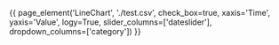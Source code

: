{{ page_element('LineChart',
                './test.csv',
                check_box=true,
                xaxis='Time',
                yaxis='Value',
                logy=True,
                slider_columns=['dateslider'],
                dropdown_columns=['category'])
}}
